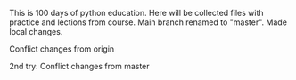 This is 100 days of python education. 
Here will be collected files with practice and lections from course.
Main branch renamed to "master".
Made local changes.

Conflict changes from origin


2nd try:
Conflict changes from master

